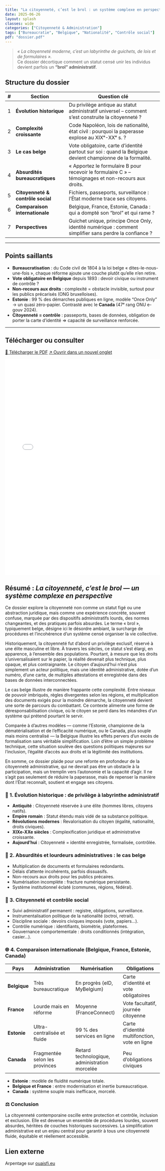 ```yaml
---
title: "La citoyenneté, c’est le brol : un système complexe en perspective"
date: 2025-06-26
layout: splash
classes: wide
categories: ["Citoyenneté & Administration"]
tags: ["Bureaucratie", "Belgique", "Nationalité", "Contrôle social"]
pdf: "dossier.pdf"
---
```


> *« La citoyenneté moderne, c’est un labyrinthe de guichets, de lois et de formulaires ».*  
> Ce dossier décortique comment un statut censé unir les individus devient parfois un **“brol” administratif**. 

## Structure du dossier

| # | Section | Question clé |
|---|---------|--------------|
| 1 | **Évolution historique** | Du privilège antique au statut administratif universel – comment s’est construite la citoyenneté ? |
| 2 | **Complexité croissante** | Code Napoléon, lois de nationalité, état civil : pourquoi la paperasse explose au XIXᵉ-XXᵉ s. ? |
| 3 | **Le cas belge** | Vote obligatoire, carte d’identité partout sur soi : quand la Belgique devient championne de la formalité. |
| 4 | **Absurdités bureaucratiques** | « Apportez le formulaire B pour recevoir le formulaire C » – témoignages et non-recours aux droits. |
| 5 | **Citoyenneté & contrôle social** | Fichiers, passeports, surveillance : l’État moderne trace ses citoyens. |
| 6 | **Comparaison internationale** | Belgique, France, Estonie, Canada : qui a dompté son “brol” et qui rame ? |
| 7 | **Perspectives** | Guichet unique, principe Once Only, identité numérique : comment simplifier sans perdre la confiance ? |

---

## Points saillants

* **Bureaucratisation** : du Code civil de 1804 à la loi belge « dites-le-nous-une-fois », chaque réforme ajoute une couche plutôt qu’elle n’en retire. 
* **Vote obligatoire en Belgique** depuis 1893 : devoir civique ou instrument de contrôle ?  
* **Non-recours aux droits** : complexité = obstacle invisible, surtout pour les publics précarisés (ONG bruxelloises). 
* **Estonie** : 99 % des démarches publiques en ligne, modèle “Once Only” → un quasi zéro-papier. Contrasté avec le **Canada** (47ᵉ rang ONU e-gouv 2024). 
* **Citoyenneté = contrôle** : passeports, bases de données, obligation de porter la carte d’identité ⇒ capacité de surveillance renforcée. 

---

## Télécharger ou consulter

<p>
  <a class="btn btn--primary" href="dossier.pdf">💾 Télécharger le PDF</a>
  <a class="btn btn--info" href="dossier.pdf" target="_blank" rel="noopener">↗️ Ouvrir dans un nouvel onglet</a>
</p>

<!-- Lecteur PDF natif du navigateur -->
<iframe
  src="/dossiers/resources/citoyennete-brol/dossier.pdf#toolbar=1"
  width="100%"
  height="700"
  style="border:none;"
  loading="lazy">
</iframe>

## Résumé : *La citoyenneté, c’est le brol — un système complexe en perspective*

Ce dossier explore la citoyenneté non comme un statut figé ou une abstraction juridique, mais comme une expérience concrète, souvent confuse, marquée par des dispositifs administratifs lourds, des normes changeantes, et des pratiques parfois absurdes. Le terme « brol », typiquement belge, désigne ici le désordre ambiant, la surcharge de procédures et l’incohérence d’un système censé organiser la vie collective.

Historiquement, la citoyenneté fut d’abord un privilège exclusif, réservé à une élite masculine et libre. À travers les siècles, ce statut s’est élargi, en apparence, à l’ensemble des populations. Pourtant, à mesure que les droits s’universalisaient sur le papier, la réalité devenait plus technique, plus opaque, et plus contraignante. Le citoyen d’aujourd’hui n’est plus simplement un acteur politique, mais une identité administrative, dotée d’un numéro, d’une carte, de multiples attestations et enregistrée dans des bases de données interconnectées.

Le cas belge illustre de manière frappante cette complexité. Entre niveaux de pouvoir imbriqués, règles divergentes selon les régions, et multiplication des documents exigés pour la moindre démarche, la citoyenneté devient une sorte de parcours du combattant. Ce contexte alimente une forme de déresponsabilisation civique, où le citoyen se perd dans les méandres d’un système qui prétend pourtant le servir.

Comparée à d’autres modèles — comme l’Estonie, championne de la dématérialisation et de l’efficacité numérique, ou le Canada, plus souple mais moins centralisé — la Belgique illustre les effets pervers d’un excès de formalisation sans véritable simplification. Loin d’être un simple problème technique, cette situation soulève des questions politiques majeures sur l’inclusion, l’égalité d’accès aux droits et la légitimité des institutions.

En somme, ce dossier plaide pour une refonte en profondeur de la citoyenneté administrative, qui ne devrait pas être un obstacle à la participation, mais un tremplin vers l’autonomie et la capacité d’agir. Il ne s’agit pas seulement de réduire la paperasse, mais de repenser la manière dont l’État reconnaît, soutient et engage ses citoyens.

### 📜 1. Évolution historique : de privilège à labyrinthe administratif

- **Antiquité** : Citoyenneté réservée à une élite (hommes libres, citoyens natifs).
- **Empire romain** : Statut étendu mais vidé de sa substance politique.
- **Révolutions modernes** : Revalorisation du citoyen (égalité, nationalité, droits civiques).
- **XIXe-XXe siècles** : Complexification juridique et administrative croissante.
- **Aujourd’hui** : Citoyenneté = identité enregistrée, formalisée, contrôlée.

### 🧾 2. Absurdités et lourdeurs administratives : le cas belge

- Multiplication de documents et formulaires redondants.
- Délais d’attente incohérents, parfois dissuasifs.
- Non-recours aux droits pour les publics précaires.
- Numérisation incomplète : fracture numérique persistante.
- Système institutionnel éclaté (communes, régions, fédéral).

### 🛂 3. Citoyenneté et contrôle social

- Suivi administratif permanent : registre, obligations, surveillance.
- Instrumentalisation politique de la nationalité (octroi, retrait).
- Discipline sociale : devoirs civiques imposés (vote, papiers…).
- Contrôle numérique : identifiants, biométrie, plateformes.
- Gouvernance comportementale : droits conditionnés (intégration, casier…).

### 🌐 4. Comparaison internationale (Belgique, France, Estonie, Canada)

| Pays       | Administration                 | Numérisation                          | Obligations                        |
|------------|--------------------------------|---------------------------------------|------------------------------------|
| **Belgique** | Très bureaucratique            | En progrès (eID, MyBelgium)           | Carte d'identité et vote obligatoires |
| **France**   | Lourde mais en réforme         | Moyenne (FranceConnect)               | Vote facultatif, journée citoyenne |
| **Estonie**  | Ultra-centralisée et fluide    | 99 % des services en ligne            | Carte d'identité multifonction, vote en ligne |
| **Canada**   | Fragmentée selon les provinces | Retard technologique, administration morcelée | Peu d’obligations civiques         |

- **Estonie** : modèle de fluidité numérique totale.
- **Belgique et France** : entre modernisation et inertie bureaucratique.
- **Canada** : système souple mais inefficace, morcelé.

### ⚖️ Conclusion

La citoyenneté contemporaine oscille entre protection et contrôle, inclusion et exclusion. Elle est devenue un ensemble de procédures lourdes, souvent absurdes, héritées de couches historiques successives. La simplification administrative est un enjeu central pour garantir à tous une citoyenneté fluide, équitable et réellement accessible.



## Lien externe

Arpentage sur [ouaisfi.eu](https://ouaisfi.eu/viewtopic.php?p=671&sid=12d1c28d21fb53a6dee6605c37f5d062#p671)
